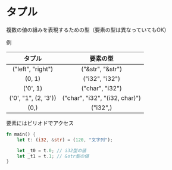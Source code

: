 # タプル

複数の値の組みを表現するための型（要素の型は異なっていてもOK）

例

|タプル|要素の型|
|:-:|:-:|
|("left", "right")|("&str", "&str")|
|(0, 1)|("i32", "i32")|
|('0', 1)|("char", "i32")|
|('0', "1", (2, '3'))|("char", "i32", "(i32, char)")|
|(0,)|("i32",)|

要素にはピリオドでアクセス

```rust
fn main() {
    let t: (i32, &str) = (120, "文字列");

    let _t0 = t.0; // i32型の値
    let _t1 = t.1; // &str型の値
}
```